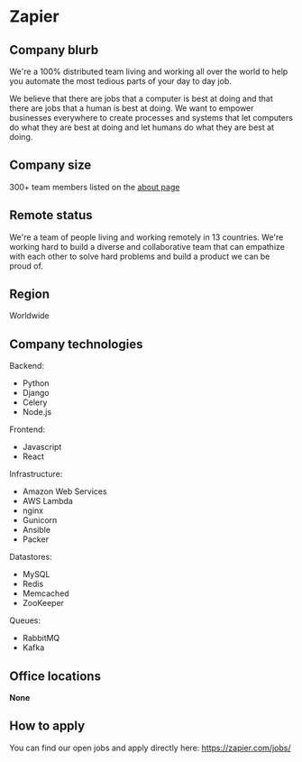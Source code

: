 # Zapier

## Company blurb

We're a 100% distributed team living and working all over the world to help you automate the most tedious parts of your day to day job.

We believe that there are jobs that a computer is best at doing and that there are jobs that a human is best at doing. We want to empower businesses everywhere to create processes and systems that let computers do what they are best at doing and let humans do what they are best at doing.

## Company size

300+ team members listed on the [about page](https://zapier.com/about/)

## Remote status

We're a team of people living and working remotely in 13 countries. We're working hard to build a diverse and collaborative team that can empathize with each other to solve hard problems and build a product we can be proud of.

## Region

Worldwide

## Company technologies

Backend:

- Python
- Django
- Celery
- Node.js

Frontend:
- Javascript
- React

Infrastructure:
- Amazon Web Services
- AWS Lambda
- nginx
- Gunicorn
- Ansible
- Packer

Datastores:

- MySQL
- Redis
- Memcached
- ZooKeeper

Queues:

- RabbitMQ
- Kafka

## Office locations

**None**

## How to apply

You can find our open jobs and apply directly here: https://zapier.com/jobs/
